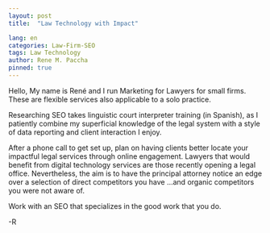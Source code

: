 ```yaml
---
layout: post
title:  "Law Technology with Impact"

lang: en
categories: Law-Firm-SEO
tags: Law Technology
author: Rene M. Paccha
pinned: true
---
```




Hello, My name is René and I run Marketing for Lawyers for small firms.  These are flexible services also applicable to a solo practice.

Researching SEO takes linguistic court interpreter training (in Spanish), as I patiently combine my superficial knowledge of the legal system with a style of data reporting and client interaction I enjoy.

After a phone call to get set up, plan on having clients better locate your impactful legal services through online engagement. Lawyers that would benefit from digital technology services are those recently opening a legal office. Nevertheless, the aim is to have the principal attorney notice an edge over a selection of direct competitors you have ...and organic competitors you were not aware of.

Work with an SEO that specializes in the good work that you do.

-R
